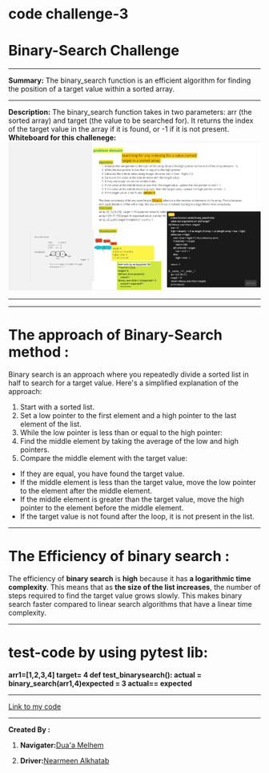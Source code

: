 # code challenge-3
# Binary-Search Challenge 
****
**Summary:**
The binary_search function is an efficient algorithm for finding the position of a target value within a sorted array.
****
**Description:**
The binary_search function takes in two parameters: arr (the sorted array) and target (the value to be searched for). It returns the index of the target value in the array if it is found, or -1 if it is not present.
**Whiteboard  for this challenege:**
![](ex.jpg)
*********



**********
# The approach of Binary-Search method :
Binary search is an approach where you repeatedly divide a sorted list in half to search for a target value. Here's a simplified explanation of the approach:

1. Start with a sorted list.
2. Set a low pointer to the first element and a high pointer to the last element of the list.
3. While the low pointer is less than or equal to the high pointer:
4. Find the middle element by taking the average of the low and high pointers.
5. Compare the middle element with the target value:
- If they are equal, you have found the target value.
- If the middle element is less than the target value, move the low pointer to the element after the middle element.
- If the middle element is greater than the target value, move the high pointer to the element before the middle element.
- If the target value is not found after the loop, it is not present in the list.
******
# The Efficiency of **binary search** :
The efficiency of **binary search** is **high** because it has **a logarithmic time complexity**. This means that as **the size of the list increases**, the number of steps required to find the target value grows slowly. This makes binary search faster compared to linear search algorithms that have a linear time complexity.
****
# test-code by using pytest lib:
**arr1=[1,2,3,4]
target= 4
def test_binarysearch():
    actual = binary_search(arr1,4)expected = 3
    actual== expected**
   *********
   
[Link to my code ](.py)
***
**Created By :**
1. **Navigater:**[Dua'a Melhem](https://github.com/doaamelhem96)

2.  **Driver:**[Nearmeen Alkhatab ](https://github.com/Narmeenalkatab)